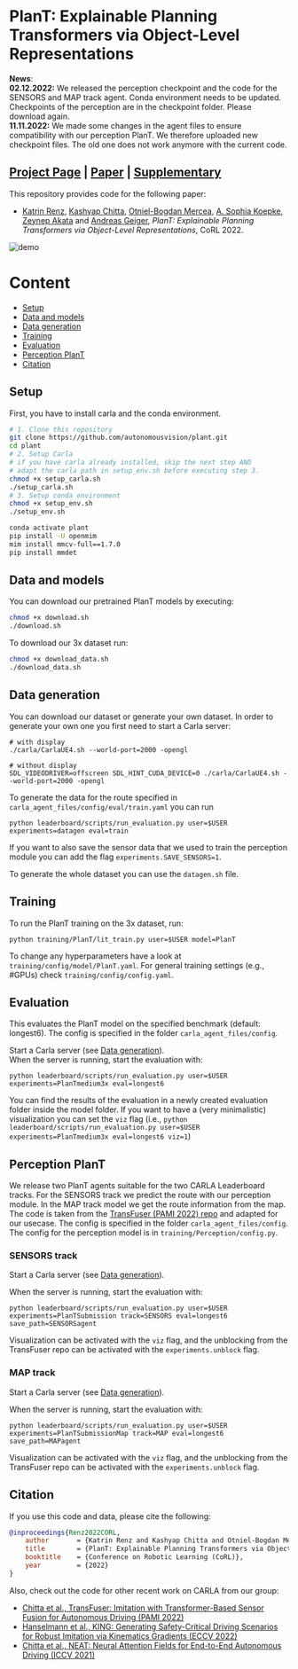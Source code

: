 # PlanT: Explainable Planning Transformers via Object-Level Representations


**News**: \
**02.12.2022:** We released the perception checkpoint and the code for the SENSORS and MAP track agent. Conda environment needs to be updated. Checkpoints of the perception are in the checkpoint folder. Please download again. \
**11.11.2022:** We made some changes in the agent files to ensure compatibility with our perception PlanT. We therefore uploaded new checkpoint files. The old one does not work anymore with the current code.

## [Project Page](http://www.katrinrenz.de/plant) | [Paper](https://arxiv.org/abs/2210.14222) | [Supplementary](https://www.katrinrenz.de/plant/resources/PlanT_supp.pdf) 


This repository provides code for the following paper:

- [Katrin Renz](https://www.katrinrenz.de), [Kashyap Chitta](https://kashyap7x.github.io/), [Otniel-Bogdan Mercea](https://merceaotniel.github.io/), [A. Sophia Koepke](https://www.eml-unitue.de/people/almut-sophia-koepke), [Zeynep Akata](https://www.eml-unitue.de/people/zeynep-akata) and [Andreas Geiger](http://www.cvlibs.net/),
*PlanT: Explainable Planning Transformers via Object-Level Representations*, CoRL 2022.  


![demo](gfx/plant_teaser.gif)

# Content
* [Setup](#setup)
* [Data and models](#data-and-models)
* [Data generation](#data-generation)
* [Training](#training)
* [Evaluation](#evaluation)
* [Perception PlanT](#perception-plant)
* [Citation](#citation)


## Setup
First, you have to install carla and the conda environment.

``` bash
# 1. Clone this repository
git clone https://github.com/autonomousvision/plant.git
cd plant
# 2. Setup Carla
# if you have carla already installed, skip the next step AND
# adapt the carla path in setup_env.sh before executing step 3.
chmod +x setup_carla.sh
./setup_carla.sh
# 3. Setup conda environment
chmod +x setup_env.sh
./setup_env.sh

conda activate plant
pip install -U openmim
mim install mmcv-full==1.7.0
pip install mmdet
```


## Data and models
You can download our pretrained PlanT models by executing:
``` bash
chmod +x download.sh
./download.sh
```

To download our 3x dataset run:
``` bash
chmod +x download_data.sh
./download_data.sh
```


## Data generation
You can download our dataset or generate your own dataset.
In order to generate your own one you first need to start a Carla server:
```
# with display
./carla/CarlaUE4.sh --world-port=2000 -opengl
```
```
# without display
SDL_VIDEODRIVER=offscreen SDL_HINT_CUDA_DEVICE=0 ./carla/CarlaUE4.sh --world-port=2000 -opengl
```

To generate the data for the route specified in `carla_agent_files/config/eval/train.yaml` you can run
```
python leaderboard/scripts/run_evaluation.py user=$USER experiments=datagen eval=train
```
If you want to also save the sensor data that we used to train the perception module you can add the flag `experiments.SAVE_SENSORS=1`.

To generate the whole dataset you can use the `datagen.sh` file.


## Training
To run the PlanT training on the 3x dataset, run:
```
python training/PlanT/lit_train.py user=$USER model=PlanT
```
To change any hyperparameters have a look at `training/config/model/PlanT.yaml`. For general training settings (e.g., #GPUs) check `training/config/config.yaml`.


## Evaluation
This evaluates the PlanT model on the specified benchmark (default: longest6). The config is specified in the folder `carla_agent_files/config`.

Start a Carla server (see [Data generation](#data-generation)).\
When the server is running, start the evaluation with:
```
python leaderboard/scripts/run_evaluation.py user=$USER experiments=PlanTmedium3x eval=longest6
```
You can find the results of the evaluation in a newly created evaluation folder inside the model folder. If you want to have a (very minimalistic) visualization you can set the `viz` flag (i.e., `python leaderboard/scripts/run_evaluation.py user=$USER experiments=PlanTmedium3x eval=longest6 viz=1`)

## Perception PlanT
We release two PlanT agents suitable for the two CARLA Leaderboard tracks. For the SENSORS track we predict the route with our perception module. In the MAP track model we get the route information from the map. The code is taken from the [TransFuser (PAMI 2022) repo](https://github.com/autonomousvision/transfuser) and adapted for our usecase. The config is specified in the folder `carla_agent_files/config`. The config for the perception model is in `training/Perception/config.py`.

### SENSORS track
Start a Carla server (see [Data generation](#data-generation)).

When the server is running, start the evaluation with:
```
python leaderboard/scripts/run_evaluation.py user=$USER experiments=PlanTSubmission track=SENSORS eval=longest6 save_path=SENSORSagent
```
Visualization can be activated with the `viz` flag, and the unblocking from the TransFuser repo can be activated with the `experiments.unblock` flag.

### MAP track
Start a Carla server (see [Data generation](#data-generation)).

When the server is running, start the evaluation with:
```
python leaderboard/scripts/run_evaluation.py user=$USER experiments=PlanTSubmissionMap track=MAP eval=longest6 save_path=MAPagent
```
Visualization can be activated with the `viz` flag, and the unblocking from the TransFuser repo can be activated with the `experiments.unblock` flag.

## Citation
If you use this code and data, please cite the following:

```bibtex
@inproceedings{Renz2022CORL,
    author       = {Katrin Renz and Kashyap Chitta and Otniel-Bogdan Mercea and A. Sophia Koepke and Zeynep Akata and Andreas Geiger},
    title        = {PlanT: Explainable Planning Transformers via Object-Level Representations},
    booktitle    = {Conference on Robotic Learning (CoRL)},
    year         = {2022}
}
```

Also, check out the code for other recent work on CARLA from our group:
- [Chitta et al., TransFuser: Imitation with Transformer-Based Sensor Fusion for Autonomous Driving (PAMI 2022)](https://github.com/autonomousvision/transfuser)
- [Hanselmann et al., KING: Generating Safety-Critical Driving Scenarios for Robust Imitation via Kinematics Gradients (ECCV 2022)](https://github.com/autonomousvision/king)
- [Chitta et al., NEAT: Neural Attention Fields for End-to-End Autonomous Driving (ICCV 2021)](https://github.com/autonomousvision/neat)


